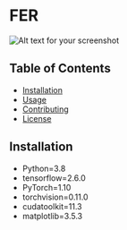 # FER

![Alt text for your screenshot](https://recfaces.com/wp-content/uploads/2021/03/rf-emotion-recognition-rf-830x495-1.jpeg)


## Table of Contents

- [Installation](#installation)
- [Usage](#usage)
- [Contributing](#contributing)
- [License](#license)

## Installation

- Python=3.8
- tensorflow=2.6.0
- PyTorch=1.10
- torchvision=0.11.0
- cudatoolkit=11.3
- matplotlib=3.5.3
